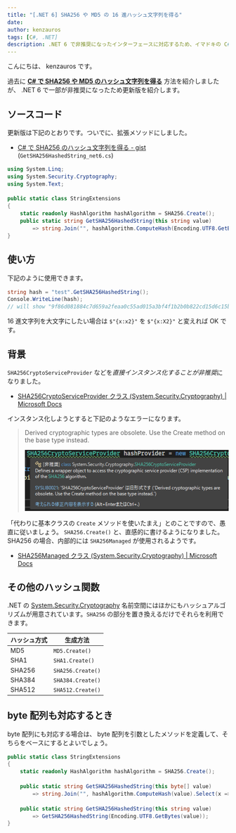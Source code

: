 ```yaml
---
title: "[.NET 6] SHA256 や MD5 の 16 進ハッシュ文字列を得る"
date: 
author: kenzauros
tags: [C#, .NET]
description: .NET 6 で非推奨になったインターフェースに対応するため、イマドキの C# で SHA256 や MD5 のハッシュ文字列を得る方法を紹介します。
---
```


こんにちは、 kenzauros です。

過去に [**C# で SHA256 や MD5 のハッシュ文字列を得る**](https://mseeeen.msen.jp/compute-hash-with-csharp-6-or-later/) 方法を紹介しましたが、 .NET 6 で一部が非推奨になったため更新版を紹介します。

## ソースコード

更新版は下記のとおりです。ついでに、拡張メソッドにしました。

- [C# で SHA256 のハッシュ文字列を得る - gist](https://gist.github.com/kenzauros/09377008ff036a730d0c7de7e6ecdb89) (`GetSHA256HashedString_net6.cs`)

```cs:title=StringExtensions.cs
using System.Linq;
using System.Security.Cryptography;
using System.Text;

public static class StringExtensions
{
    static readonly HashAlgorithm hashAlgorithm = SHA256.Create();
    public static string GetSHA256HashedString(this string value)
        => string.Join("", hashAlgorithm.ComputeHash(Encoding.UTF8.GetBytes(value)).Select(x => $"{x:x2}"));
}
```

## 使い方

下記のように使用できます。

```cs
string hash = "test".GetSHA256HashedString();
Console.WriteLine(hash);
// will show "9f86d081884c7d659a2feaa0c55ad015a3bf4f1b2b0b822cd15d6c15b0f00a08"
```

16 進文字列を大文字にしたい場合は `$"{x:x2}"` を `$"{x:X2}"` と変えれば OK です。

## 背景

`SHA256CryptoServiceProvider` などを*直接インスタンス化することが非推奨*になりました。

- [SHA256CryptoServiceProvider クラス (System.Security.Cryptography) | Microsoft Docs](https://docs.microsoft.com/ja-jp/dotnet/api/system.security.cryptography.sha256cryptoserviceprovider?view=net-6.0)

インスタンス化しようとすると下記のようなエラーになります。

> Derived cryptographic types are obsolete. Use the Create method on the base type instead.
>
> ![](images/obsolete_message.png)

「代わりに基本クラスの `Create` メソッドを使いたまえ」とのことですので、愚直に従いましょう。 `SHA256.Create()` と、直感的に書けるようになりました。 SHA256 の場合、内部的には `SHA256Managed` が使用されるようです。

- [SHA256Managed クラス (System.Security.Cryptography) | Microsoft Docs](https://docs.microsoft.com/ja-jp/dotnet/api/system.security.cryptography.sha256managed?view=net-6.0)

## その他のハッシュ関数

.NET の [System.Security.Cryptography](https://docs.microsoft.com/ja-jp/dotnet/api/system.security.cryptography?view=net-6.0) 名前空間にはほかにもハッシュアルゴリズムが用意されています。`SHA256` の部分を置き換えるだけでそれらを利用できます。

ハッシュ方式 | 生成方法
--- | ---
MD5 | `MD5.Create()`
SHA1 | `SHA1.Create()`
SHA256 | `SHA256.Create()`
SHA384 | `SHA384.Create()`
SHA512 | `SHA512.Create()`

## byte 配列も対応するとき

byte 配列にも対応する場合は、 byte 配列を引数としたメソッドを定義して、そちらをベースにするとよいでしょう。

```cs:title=StringExtensions.cs
public static class StringExtensions
{
    static readonly HashAlgorithm hashAlgorithm = SHA256.Create();

    public static string GetSHA256HashedString(this byte[] value)
        => string.Join("", hashAlgorithm.ComputeHash(value).Select(x => $"{x:x2}"));

    public static string GetSHA256HashedString(this string value)
        => GetSHA256HashedString(Encoding.UTF8.GetBytes(value));
}
```
